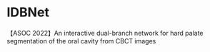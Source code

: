 # IDBNet
【ASOC 2022】An interactive dual-branch network for hard palate segmentation of the oral cavity from CBCT images
